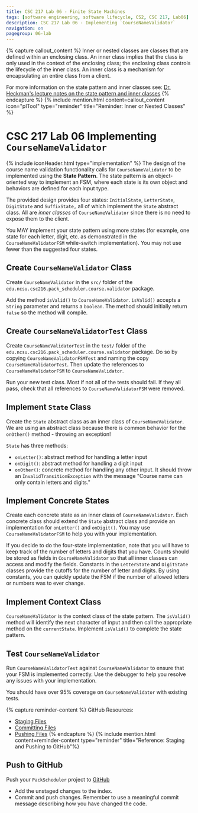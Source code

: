 ```yaml
---
title: CSC 217 Lab 06 - Finite State Machines
tags: [software engineering, software lifecycle, CS2, CSC 217, Lab06]
description: CSC 217 Lab 06 - Implementing `CourseNameValidator`
navigation: on
pagegroup: 06-lab
---
```


{% capture callout_content %}
Inner or nested classes are classes that are defined within an enclosing class. An inner class implies that the class is only used in the context of the enclosing class; the enclosing class controls the lifecycle of the inner class.  An inner class is a mechanism for encapsulating an entire class from a client.

For more information on the state pattern and inner classes see: [Dr. Heckman's lecture notes on the state pattern and inner classes](https://pages.github.ncsu.edu/engr-csc216/Heckman/slides/11_FSM_State.pdf)
{% endcapture %}
{% include mention.html content=callout_content icon="plTool" type="reminder" title="Reminder: Inner or Nested Classes" %}
# CSC 217 Lab 06 Implementing `CourseNameValidator`
{% include iconHeader.html type="implementation" %}
The design of the course name validation functionality calls for `CourseNameValidator` to be implemented using the **State Pattern**.  The state pattern is an object-oriented way to implement an FSM, where each state is its own object and behaviors are defined for each input type.

The provided design provides four states: `InitialState`, `LetterState`, `DigitState` and `SuffixState,` all of which implement the `State` abstract class.  All are *inner classes* of `CourseNameValidator` since there is no need to expose them to the client.  

You MAY implement your state pattern using more states (for example, one state for each letter, digit, etc. as demonstrated in the `CourseNameValidatorFSM` while-switch implementation).  You may not use fewer than the suggested four states. 





## Create `CourseNameValidator` Class
Create `CourseNameValidator` in the `src/` folder of the `edu.ncsu.csc216.pack_scheduler.course.validator` package.  

Add the method `isValid()` to `CourseNameValidator`.  `isValid()` accepts a `String` parameter and returns a `boolean`.  The method should initially return `false` so the method will compile.


## Create `CourseNameValidatorTest` Class
Create `CourseNameValidatorTest` in the `test/` folder of the `edu.ncsu.csc216.pack_scheduler.course.validator` package.  Do so by copying `CourseNameValidatorFSMTest` and naming the copy `CourseNameValidatorTest`.  Then update the references to `CourseNameValidatorFSM` to `CourseNameValidator`.

Run your new test class.  Most if not all of the tests should fail.  If they all pass, check that all references to `CourseNameValidatorFSM` were removed.


## Implement `State` Class
Create the `State` abstract class as an inner class of `CourseNameValidator`.  We are using an abstract class because there is common behavior for the `onOther()` method - throwing an exception!

`State` has three methods:

  * `onLetter()`: abstract method for handling a letter input
  * `onDigit()`: abstract method for handling a digit input
  * `onOther()`: concrete method for handling any other input.  It should throw an `InvalidTransitionException` with the message "Course name can only contain letters and digits."
  

## Implement Concrete States
Create each concrete state as an inner class of `CourseNameValidator`.  Each concrete class should extend the `State` abstract class and provide an implementation for `onLetter()` and `onDigit()`.  You may use `CourseNameValidatorFSM` to help you with your implementation.

If you decide to do the four-state implementation, note that you will have to keep track of the number of letters and digits that you have.  Counts should be stored as fields in `CourseNameValidator` so that all inner classes can access and modify the fields.  Constants in the `LetterState` and `DigitState` classes provide the cutoffs for the number of letter and digits.  By using constants, you can quickly update the FSM if the number of allowed letters or numbers was to ever change.


## Implement Context Class
`CourseNameValidator` is the context class of the state pattern.  The `isValid()` method will identify the next character of input and then call the appropriate method on the `currentState`.  Implement `isValid()` to complete the state pattern.


## Test `CourseNameValidator`
Run `CourseNameValidatorTest` against `CourseNameValidator` to ensure that your FSM is implemented correctly.  Use the debugger to help you resolve any issues with your implementation.  

You should have over 95% coverage on `CourseNameValidator` with existing tests.  

{% capture reminder-content %} 
GitHub Resources:

  * [Staging Files](https://pages.github.ncsu.edu/engr-csc-software-development/practices-tools/git/git-staging)
  * [Committing Files](https://pages.github.ncsu.edu/engr-csc-software-development/practices-tools/git/git-commit)
  * [Pushing Files](https://pages.github.ncsu.edu/engr-csc-software-development/practices-tools/git/git-push)
{% endcapture %} {% include mention.html content=reminder-content type="reminder" title="Reference: Staging and Pushing to GitHub"%} 
## Push to GitHub
Push your `PackScheduler` project to [GitHub](https://github.ncsu.edu)

  * Add the unstaged changes to the index.
  * Commit and push changes.  Remember to use a meaningful commit message describing how you have changed the code.  
